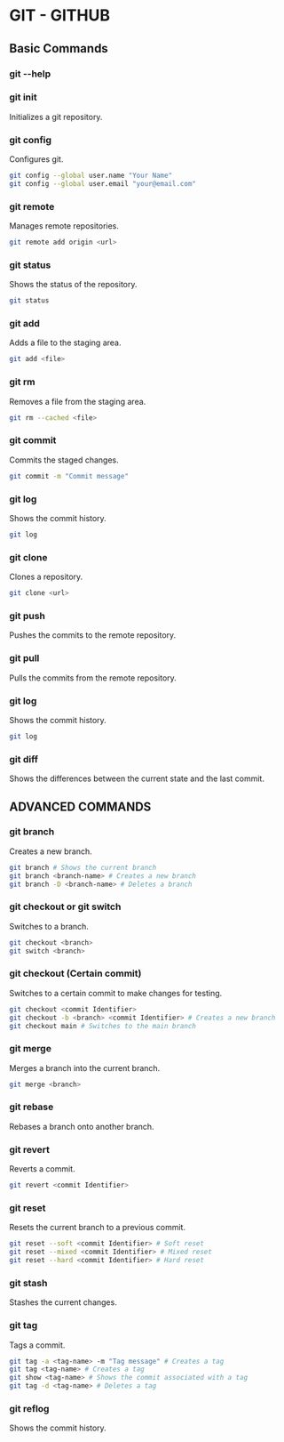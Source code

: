 GIT - GITHUB
===========

Basic Commands
-----------

### git --help

### git init
Initializes a git repository.

### git config
Configures git.
```bash
git config --global user.name "Your Name"
git config --global user.email "your@email.com"
```

### git remote
Manages remote repositories.
```bash
git remote add origin <url>
```

### git status
Shows the status of the repository.
```bash
git status
```

### git add
Adds a file to the staging area.
```bash
git add <file>
```

### git rm
Removes a file from the staging area.
```bash
git rm --cached <file>
```

### git commit
Commits the staged changes.
```bash
git commit -m "Commit message"
```

### git log
Shows the commit history.
```bash
git log
```

### git clone
Clones a repository.
```bash
git clone <url>
```

### git push
Pushes the commits to the remote repository.

### git pull
Pulls the commits from the remote repository.


### git log
Shows the commit history.
```bash
git log
```

### git diff
Shows the differences between the current state and the last commit.

ADVANCED COMMANDS
-----------

### git branch
Creates a new branch.
```bash
git branch # Shows the current branch
git branch <branch-name> # Creates a new branch
git branch -D <branch-name> # Deletes a branch
```

### git checkout or git switch
Switches to a branch.
```bash
git checkout <branch>
git switch <branch>
```

### git checkout (Certain commit)
Switches to a certain commit to make changes for testing.
```bash
git checkout <commit Identifier>
git checkout -b <branch> <commit Identifier> # Creates a new branch
git checkout main # Switches to the main branch
```

### git merge
Merges a branch into the current branch.
```bash
git merge <branch>
```

### git rebase
Rebases a branch onto another branch.

### git revert
Reverts a commit.
```bash
git revert <commit Identifier>
```

### git reset
Resets the current branch to a previous commit.
```bash
git reset --soft <commit Identifier> # Soft reset
git reset --mixed <commit Identifier> # Mixed reset
git reset --hard <commit Identifier> # Hard reset
```

### git stash
Stashes the current changes.

### git tag
Tags a commit.
```bash
git tag -a <tag-name> -m "Tag message" # Creates a tag
git tag <tag-name> # Creates a tag
git show <tag-name> # Shows the commit associated with a tag
git tag -d <tag-name> # Deletes a tag
```

### git reflog
Shows the commit history.

